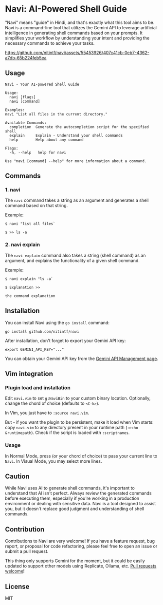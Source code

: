 # Navi: AI-Powered Shell Guide

"Navi" means "guide" in Hindi, and that's exactly what this tool aims to be. Navi is a command-line tool that utilizes the Gemini API to leverage artificial intelligence in generating shell commands based on your prompts. It simplifies your workflow by understanding your intent and providing the necessary commands to achieve your tasks.

https://github.com/nitintf/navi/assets/55453926/407c41cb-0eb7-4362-a7db-65b224feb5ea

## Usage

```shell
Navi - Your AI-powered Shell Guide

Usage:
  navi [flags]
  navi [command]

Examples:
navi "List all files in the current directory."

Available Commands:
  completion  Generate the autocompletion script for the specified shell
  explain     Explain - Understand your shell commands
  help        Help about any command

Flags:
  -h, --help   help for navi

Use "navi [command] --help" for more information about a command.
```

## Commands

### 1. navi
The `navi` command takes a string as an argument and generates a shell command based on that string.

Example:

```shell
$ navi "list all files`

$ >> ls -a
```

### 2. navi explain
The `navi explain` command also takes a string (shell command) as an argument, and explains the functionality of a given shell command.

Example:

```shell
$ navi explain "ls -a`

$ Explanation >>

the command explanation
```

## Installation

You can install Navi using the `go install` command:

```shell
go install github.com/nitintf/navi
```

After installation, don't forget to export your Gemini API key:
```shell
export GEMINI_API_KEY="..."
```
You can obtain your Gemini API key from the [Gemini API Management page](https://aistudio.google.com/app/apikey).

## Vim integration

### Plugin load and installation

Edit `navi.vim` to set `g:NaviBin` to your custom binary location. Optionally, change the chord of choice (defaults to `<C-k>`).

In Vim, you just have to `:source navi.vim`.

But - if you want the plugin to be persistent, make it load when Vim starts: copy `navi.vim` to any directory present in your runtime path (`:echo &runtimepath`). Check if the script is loaded with `:scriptnames`.

### Usage

In Normal Mode, press <C-k> (or your chord of choice) to pass your current line to `Navi`. In Visual Mode, you may select more lines.

## Caution

While Navi uses AI to generate shell commands, it's important to understand that AI isn't perfect. Always review the generated commands before executing them, especially if you're working in a production environment or dealing with sensitive data. Navi is a tool designed to assist you, but it doesn't replace good judgment and understanding of shell commands.

## Contribution

Contributions to Navi are very welcome! If you have a feature request, bug report, or proposal for code refactoring, please feel free to open an issue or submit a pull request.

This thing only supports Gemini for the moment, but it could be easily updated to support other models using Replicate, Ollama, etc. [Pull requests welcome](https://github.com/nitintf/navi/issues?q=is%3Aissue+is%3Aopen+sort%3Aupdated-desc)!


## License

MIT
